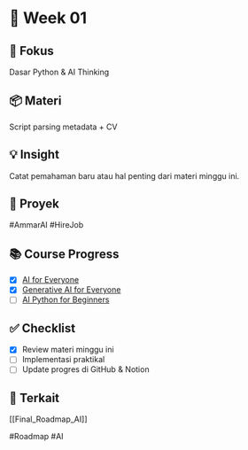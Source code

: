 # 📅 Week 01
## 🎯 Fokus
Dasar Python & AI Thinking
## 📦 Materi
Script parsing metadata + CV
## 💡 Insight
Catat pemahaman baru atau hal penting dari materi minggu ini.
## 🔧 Proyek
#AmmarAI  #HireJob
## 📚 Course Progress
- [x] [AI for Everyone](https://www.coursera.org/learn/ai-for-everyone/home/welcome)
- [x] [Generative AI for Everyone](https://www.coursera.org/learn/generative-ai-for-everyone/home/welcome)
- [ ] [AI Python for Beginners](https://www.coursera.org/learn/ai-python-for-beginners/home/welcome)
## ✅ Checklist
- [x] Review materi minggu ini
- [ ] Implementasi praktikal
- [ ] Update progres di GitHub & Notion

## 🔗 Terkait
[[Final_Roadmap_AI]]

#Roadmap #AI